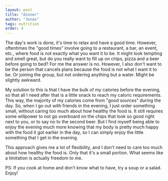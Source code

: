 ```yaml
---
layout: post
title: "dinner"
author: "Jonas"
tags: nutrition
order: 4
---
```


The day's work is done, it's time to relax and have a good time. However, oftentimes the "good times" involve going to a restaurant, a bar, an event, etc., where food is not exactly what you want it to be. It might look tempting and smell great, but do you really want to fill up on chips, pizza and a beer before going to bed? For me the answer is no. However, I also don't want to be the person that cancels plans because the food is not what I want it to be. Or joining the group, but not ordering anything but a water. Might be slightly awkward.

My solution to this is that I have the bulk of my calories before the evening, so that all I need after that is a little snack to reach my caloric requirements. This way, the majority of my calories come from "good sources" during the day. So, when I go out with friends in the evening, I just order something small, without caring too much about how healthy the food is. It still requires some willpower to not go overboard on the chips that look so good right next to you, or to say no to the second beer. But I find myself being able to enjoy the evening much more knowing that my body is pretty much happy with the food it got earlier in the day, so I can simply enjoy the little something that I get in the evening.

This approach gives me a lot of flexibility, and I don't need to care too much about how healthy the food is. Only that it's a small portion. What seems like a limitation is actually freedom to me.

PS: If you cook at home and don't know what to have, try a soup or a salad. Enjoy!



